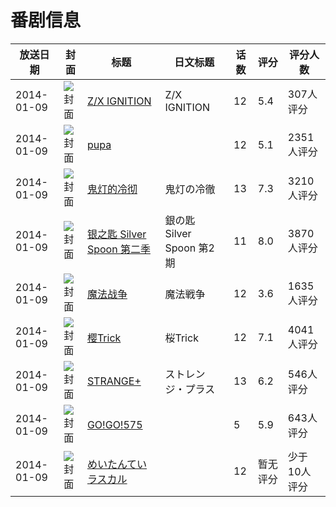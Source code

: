 # 番剧信息

|放送日期|封面|标题|日文标题|话数|评分|评分人数|
|---|---|---|---|---|---|---|
|2014-01-09|![封面](https://lain.bgm.tv/pic/cover/c/d5/bb/59035_7T336.jpg)|[Z/X IGNITION](https://bangumi.tv/subject/59035)|Z/X IGNITION|12|5.4|307人评分|
|2014-01-09|![封面](https://lain.bgm.tv/pic/cover/c/a5/08/77170_KJJ2k.jpg)|[pupa](https://bangumi.tv/subject/77170)||12|5.1|2351人评分|
|2014-01-09|![封面](https://lain.bgm.tv/pic/cover/c/7a/e3/77188_zMiKm.jpg)|[鬼灯的冷彻](https://bangumi.tv/subject/77188)|鬼灯の冷徹|13|7.3|3210人评分|
|2014-01-09|![封面](https://lain.bgm.tv/pic/cover/c/cd/7b/77480_xuCK5.jpg)|[银之匙 Silver Spoon 第二季](https://bangumi.tv/subject/77480)|銀の匙 Silver Spoon 第2期|11|8.0|3870人评分|
|2014-01-09|![封面](https://lain.bgm.tv/pic/cover/c/67/76/79228_88q6J.jpg)|[魔法战争](https://bangumi.tv/subject/79228)|魔法戦争|12|3.6|1635人评分|
|2014-01-09|![封面](https://lain.bgm.tv/pic/cover/c/1c/2f/80838_pAzJ7.jpg)|[樱Trick](https://bangumi.tv/subject/80838)|桜Trick|12|7.1|4041人评分|
|2014-01-09|![封面](https://lain.bgm.tv/pic/cover/c/32/73/86804_We1Cc.jpg)|[STRANGE+](https://bangumi.tv/subject/86804)|ストレンジ・プラス|13|6.2|546人评分|
|2014-01-09|![封面](https://lain.bgm.tv/pic/cover/c/62/65/88039_v28Xc.jpg)|[GO!GO!575](https://bangumi.tv/subject/88039)||5|5.9|643人评分|
|2014-01-09|![封面](https://lain.bgm.tv/pic/cover/c/1b/d3/92424_1E0EY.jpg)|[めいたんてい ラスカル](https://bangumi.tv/subject/92424)||12|暂无评分|少于10人评分|
